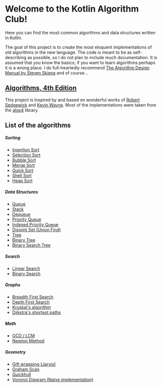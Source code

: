 # Welcome to the Kotlin Algorithm Club!

Here you can find the most common algorithms and data structures written in Kotlin.

The goal of this project is to create the most eloquent implementations of old algorithms in the new language. The code is meant to be as self-describing as possible, so I do not plan to include much documentation. It is assumed that you know the basics; if you want to learn algorithms perhaps it is a wrong place. I do full-heartedly recommend [The Algorithm Design Manual by Steven Skiena](https://www.amazon.com/Algorithm-Design-Manual-Steven-Skiena/dp/1848000693) and of course...
 
## [Algorithms, 4th Edition](http://algs4.cs.princeton.edu/home/)

This project is inspired by and based on wonderful works of [Robert Sedgewick](http://www.cs.princeton.edu/~rs/) and [Kevin Wayne](http://www.cs.princeton.edu/~wayne/contact/). Most of the implementations were taken from the [algs4](https://github.com/kevin-wayne/algs4) library.

## List of the algorithms

##### Sorting

- [Insertion Sort](src/main/io/uuddlrlrba/ktalgs/sorts/InsertionSort.kt)
- [Selection Sort](src/main/io/uuddlrlrba/ktalgs/sorts/SelectionSort.kt)
- [Bubble Sort](src/main/io/uuddlrlrba/ktalgs/sorts/BubbleSort.kt)
- [Merge Sort](src/main/io/uuddlrlrba/ktalgs/sorts/MergeSort.kt)
- [Quick Sort](src/main/io/uuddlrlrba/ktalgs/sorts/QuickSort.kt)
- [Shell Sort](src/main/io/uuddlrlrba/ktalgs/sorts/ShellSort.kt)
- [Heap Sort](src/main/io/uuddlrlrba/ktalgs/sorts/HeapSort.kt)

##### Data Structures

- [Queue](src/main/io/uuddlrlrba/ktalgs/datastructures/Queue.kt)
- [Stack](src/main/io/uuddlrlrba/ktalgs/datastructures/Stack.kt)
- [Dequeue](src/main/io/uuddlrlrba/ktalgs/datastructures/Dequeue.kt)
- [Priority Queue](src/main/io/uuddlrlrba/ktalgs/datastructures/PriorityQueue.kt)
- [Indexed Priority Queue](src/main/io/uuddlrlrba/ktalgs/datastructures/IndexedPriorityQueue.kt)
- [Disjoint Set (Union Find)](src/main/io/uuddlrlrba/ktalgs/datastructures/DisjointSet.kt)
- [Tree](src/main/io/uuddlrlrba/ktalgs/datastructures/tree/Tree.kt)
- [Binary Tree](src/main/io/uuddlrlrba/ktalgs/datastructures/tree/BinaryTree.kt)
- [Binary Search Tree](src/main/io/uuddlrlrba/ktalgs/datastructures/tree/BinarySearchTree.kt)

##### Search

- [Linear Search](src/main/io/uuddlrlrba/ktalgs/search/LinearSearch.kt)
- [Binary Search](src/main/io/uuddlrlrba/ktalgs/search/BinarySearch.kt)

##### Graphs

- [Breadth First Search](src/main/io/uuddlrlrba/ktalgs/graphs/BFS.kt)
- [Depth First Search](src/main/io/uuddlrlrba/ktalgs/graphs/DFS.kt)
- [Kruskal's algorithm](src/main/io/uuddlrlrba/ktalgs/graphs/undirected/weighted/KruskalMST.kt)
- [Dijkstra's shortest paths](src/main/io/uuddlrlrba/ktalgs/graphs/directed/weighted/Dijkstra.kt)

##### Math

- [GCD / LCM](src/main/io/uuddlrlrba/ktalgs/math/Gcd.kt)
- [Newton Method](src/main/io/uuddlrlrba/ktalgs/math/NewtonMethod.kt)

##### Geometry

- [Gift wrapping (Jarvis)](src/main/io/uuddlrlrba/ktalgs/geometry/convexhull/GiftWrapping.kt)
- [Graham Scan](src/main/io/uuddlrlrba/ktalgs/geometry/convexhull/GrahamScan.kt)
- [Quickhull](src/main/io/uuddlrlrba/ktalgs/geometry/convexhull/Quickhull.kt)
- [Voronoi Diagram (Naïve implementation)](src/main/io/uuddlrlrba/ktalgs/geometry/Voronoi.kt)